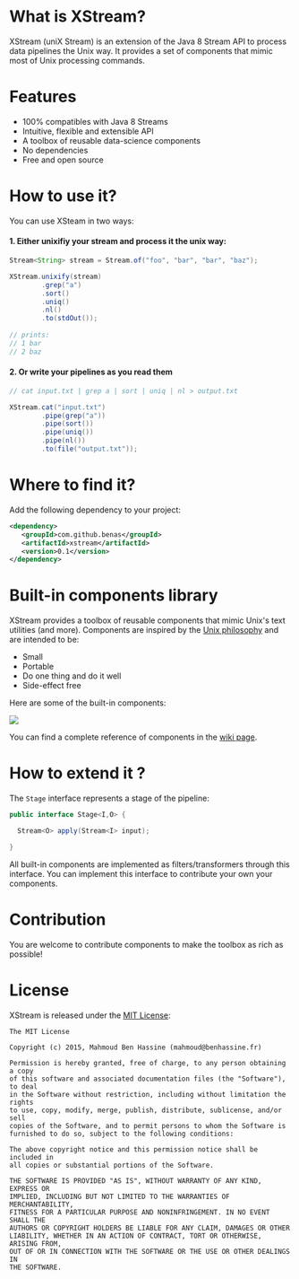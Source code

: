 # What is XStream?

XStream (uniX Stream) is an extension of the Java 8 Stream API to process data pipelines the Unix way.
It provides a set of components that mimic most of Unix processing commands.

# Features

* 100% compatibles with Java 8 Streams
* Intuitive, flexible and extensible API
* A toolbox of reusable data-science components
* No dependencies
* Free and open source

# How to use it?

You can use XSteam in two ways:

#### 1. Either unixifiy your stream and process it the unix way:

```java
Stream<String> stream = Stream.of("foo", "bar", "bar", "baz");

XStream.unixify(stream)
        .grep("a")
        .sort()
        .uniq()
        .nl()
        .to(stdOut());
        
// prints:
// 1 bar
// 2 baz
```

#### 2. Or write your pipelines as you read them

```java
// cat input.txt | grep a | sort | uniq | nl > output.txt

XStream.cat("input.txt")
        .pipe(grep("a"))
        .pipe(sort())
        .pipe(uniq())
        .pipe(nl())
        .to(file("output.txt"));
```

# Where to find it?

Add the following dependency to your project:

 ```xml
<dependency>
    <groupId>com.github.benas</groupId>
    <artifactId>xstream</artifactId>
    <version>0.1</version>
</dependency>
 ```

# Built-in components library

XStream provides a toolbox of reusable components that mimic Unix's text utilities (and more).
Components are inspired by the [Unix philosophy](https://en.wikipedia.org/wiki/Unix_philosophy#Mike_Gancarz:_The_UNIX_Philosophy) and are intended to be:

* Small
* Portable
* Do one thing and do it well
* Side-effect free

Here are some of the built-in components:

![](https://github.com/benas/xstream/raw/master/xstream.jpeg)

You can find a complete reference of components in the [wiki page](https://github.com/benas/xstream/wiki).

# How to extend it ?

The `Stage` interface represents a stage of the pipeline:

```java
public interface Stage<I,O> {

  Stream<O> apply(Stream<I> input);

}
```

All built-in components are implemented as filters/transformers through this interface.
You can implement this interface to contribute your own your components.

# Contribution

You are welcome to contribute components to make the toolbox as rich as possible!

# License

 XStream is released under the [MIT License](http://opensource.org/licenses/mit-license.php/):

 ```
 The MIT License

 Copyright (c) 2015, Mahmoud Ben Hassine (mahmoud@benhassine.fr)

 Permission is hereby granted, free of charge, to any person obtaining a copy
 of this software and associated documentation files (the "Software"), to deal
 in the Software without restriction, including without limitation the rights
 to use, copy, modify, merge, publish, distribute, sublicense, and/or sell
 copies of the Software, and to permit persons to whom the Software is
 furnished to do so, subject to the following conditions:

 The above copyright notice and this permission notice shall be included in
 all copies or substantial portions of the Software.

 THE SOFTWARE IS PROVIDED "AS IS", WITHOUT WARRANTY OF ANY KIND, EXPRESS OR
 IMPLIED, INCLUDING BUT NOT LIMITED TO THE WARRANTIES OF MERCHANTABILITY,
 FITNESS FOR A PARTICULAR PURPOSE AND NONINFRINGEMENT. IN NO EVENT SHALL THE
 AUTHORS OR COPYRIGHT HOLDERS BE LIABLE FOR ANY CLAIM, DAMAGES OR OTHER
 LIABILITY, WHETHER IN AN ACTION OF CONTRACT, TORT OR OTHERWISE, ARISING FROM,
 OUT OF OR IN CONNECTION WITH THE SOFTWARE OR THE USE OR OTHER DEALINGS IN
 THE SOFTWARE.
 ```
